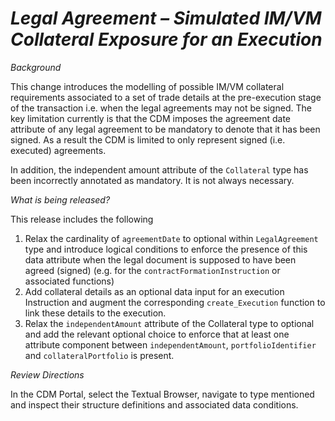 # _Legal Agreement – Simulated IM/VM Collateral Exposure for an Execution_

_Background_

This change introduces the modelling of possible IM/VM collateral requirements associated to a set of trade details at the pre-execution stage  of the transaction i.e. when the legal agreements may not be signed. The key limitation currently is that the CDM imposes the agreement date attribute of any legal agreement to be mandatory to denote that it has been signed. As a result the CDM is limited to only represent signed (i.e. executed) agreements.

In addition, the independent amount attribute of the `Collateral` type has been incorrectly annotated as mandatory. It is not always necessary.

_What is being released?_

This release includes the following 
1.	Relax the cardinality of `agreementDate` to optional within `LegalAgreement` type and introduce logical conditions to enforce the presence of this data attribute when the legal document is supposed to have been agreed (signed) (e.g. for the `contractFormationInstruction` or associated functions) 
2.	Add collateral details as an optional data input for an execution Instruction and augment the corresponding `create_Execution` function to link these details to the execution.
3.	Relax the `independentAmount` attribute of the Collateral type to optional and add the relevant optional choice to enforce that at least one attribute component between `independentAmount`, `portfolioIdentifier` and `collateralPortfolio` is present.

_Review Directions_

In the CDM Portal, select the Textual Browser, navigate to type mentioned and inspect their structure definitions and associated data conditions.

